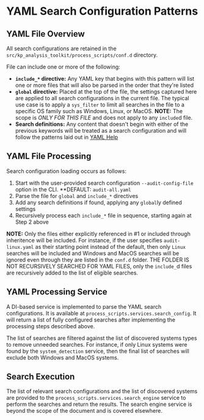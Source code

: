 # YAML Search Configuration Patterns

## YAML File Overview

All search configurations are retained in the `src/kp_analysis_toolkit/process_scripts/conf.d` directory.

File can include one or more of the following:

* **`include_*` directive:** Any YAML key that begins with this pattern will list one or more files that will also be parsed in the order that they're listed
* **`global` directive:** Placed at the top of the file, the settings captured here are applied to all search configurations in the current file.  The typical use case is to apply a `sys_filter` to limit all searches in the file to a specific OS family such as Windows, Linux, or MacOS.  **NOTE:** The scope is *ONLY FOR THIS FILE* and does not apply to any `include`d file.
* **Search definitions:** Any content that doesn't begin with either of the previous keywords will be treated as a search configuration and will follow the patterns laid out in [YAML Help](../../user-guides/YAML%20Help.md)

## YAML File Processing

Search configuration loading occurs as follows:

1. Start with the user-provided search configuration `--audit-config-file` option in the CLI.  **DEFAULT: `audit-all.yaml`
2. Parse the file for `global` and `include_*` directives
3. Add any search definitions if found, applying any `global`ly defined settings
4. Recursively process each `include_*` file in sequence, starting again at Step 2 above

**NOTE:** Only the files either explicitly referenced in #1 or included through inheritence will be included.  For instance, if the user specifies `audit-linux.yaml` as their starting point instead of the default, then only `Linux` searches will be included and Windows and MacOS searches will be ignored even through they are listed in the `conf.d` folder.  THE FOLDER IS NOT RECURSIVELY SEARCHED FOR YAML FILES, only the `include_`d files are recursively added to the list of eligible searches.

## YAML Processing Service

A DI-based service is implemented to parse the YAML search configurations.  It is available at `process_scripts.services.search_config`.  It will return a list of fully configured searches after implementing the processing steps described above.

The list of searches are filtered against the list of discovered systems types to remove unneeded searches.  For instance, if only Linux systems were found by the `system_detection` service, then the final list of searches will exclude both Windows and MacOS systems.

## Search Execution

The list of relevant search configurations and the list of discovered systems are provided to the `process_scripts.services.search_engine` service to perform the searches and return the results.  The search engine service is beyond the scope of the document and is covered elsewhere.